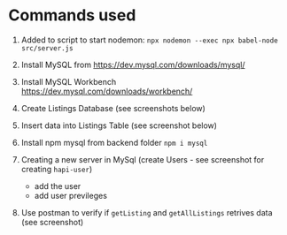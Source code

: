 # Commands used 

1) Added to script to start nodemon:
`npx nodemon --exec npx babel-node src/server.js` 

2) Install MySQL from 
https://dev.mysql.com/downloads/mysql/

3) Install MySQL Workbench
https://dev.mysql.com/downloads/workbench/

4) Create Listings Database (see screenshots below)

5) Insert data into Listings Table (see screenshot below)

6) Install npm mysql from backend folder
    `npm i mysql`
7) Creating a new server in MySql (create Users - see screenshot for creating `hapi-user`)
    - add the user
    - add user previleges
8) Use postman to verify if `getListing` and `getAllListings` retrives data (see screenshot)